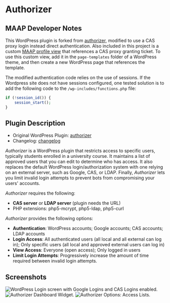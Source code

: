 # Authorizer

## MAAP Developer Notes

This WordPress plugin is forked from [authorizer](https://wordpress.org/plugins/authorizer/), modified to use a CAS proxy login instead direct authentication. Also included in this project is a custom [MAAP profile view](maapprofile.php) that references a CAS proxy granting ticket. To use this custom view, add it in the `page-templates` folder of a WordPress theme, and then create a new WordPress page that references the template.

The modified authentication code relies on the use of sessions. If the Wordpress site does not have sessions configured, one tested solution is to add the following code to the `/wp-includes/functions.php` file:

```php
if (!session_id()) {
    session_start();
}
```

## Plugin Description

* Original WordPress Plugin: [authorizer](https://wordpress.org/plugins/authorizer/)
* Changelog: [changelog](https://github.com/uhm-coe/authorizer/blob/master/readme.txt)

*Authorizer* is a WordPress plugin that restricts access to specific users, typically students enrolled in a university course. It maintains a list of approved users that you can edit to determine who has access. It also replaces the default WordPress login/authorization system with one relying on an external server, such as Google, CAS, or LDAP. Finally, *Authorizer* lets you limit invalid login attempts to prevent bots from compromising your users' accounts.

*Authorizer* requires the following:

* **CAS server** or **LDAP server** (plugin needs the URL)
* PHP extensions: php5-mcrypt, php5-ldap, php5-curl

*Authorizer* provides the following options:

* **Authentication**: WordPress accounts; Google accounts; CAS accounts; LDAP accounts
* **Login Access**: All authenticated users (all local and all external can log in); Only specific users (all local and approved external users can log in)
* **View Access**: Everyone (open access); Only logged in users
* **Limit Login Attempts**: Progressively increase the amount of time required between invalid login attempts.

## Screenshots

![](assets/screenshot-1.png?raw=true "WordPress Login screen with Google Logins and CAS Logins enabled.")
![](assets/screenshot-2.png?raw=true "Authorizer Dashboard Widget.")
![](assets/screenshot-3.png?raw=true "Authorizer Options: Access Lists.")

[wp]: https://wordpress.org/plugins/authorizer/
[changelog]: https://github.com/uhm-coe/authorizer/blob/master/readme.txt
